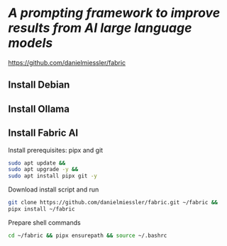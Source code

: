 # *A prompting framework to improve results from AI large language models*
https://github.com/danielmiessler/fabric
## Install Debian
## Install Ollama
## Install Fabric AI
Install prerequisites: pipx and git
```sh
sudo apt update && 
sudo apt upgrade -y && 
sudo apt install pipx git -y
```
Download install script and run
```sh
git clone https://github.com/danielmiessler/fabric.git ~/fabric &&
pipx install ~/fabric
```
Prepare shell commands
```sh
cd ~/fabric && pipx ensurepath && source ~/.bashrc
```
